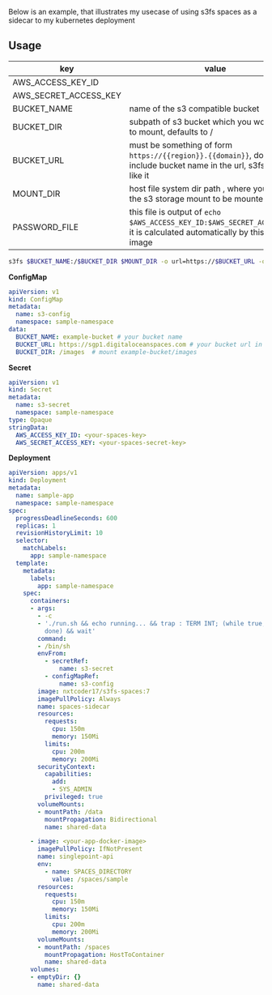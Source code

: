 Below is an example, that illustrates my usecase of using s3fs spaces as a sidecar to my kubernetes deployment

## Usage

| key                   | value                                                                                                                         |
| --------------------- | ----------------------------------------------------------------------------------------------------------------------------- |
| AWS_ACCESS_KEY_ID     |                                                                                                                               |
| AWS_SECRET_ACCESS_KEY |                                                                                                                               |
| BUCKET_NAME           | name of the s3 compatible bucket                                                                                              |
| BUCKET_DIR            | subpath of s3 bucket which you would like to mount, defaults to /                                                             |
| BUCKET_URL            | must be something of form `https://{{region}}.{{domain}}`, don't include bucket name in the url, s3fs does not like it        |
| MOUNT_DIR             | host file system dir path , where you want the s3 storage mount to be mounted                                                 |
| PASSWORD_FILE         | this file is output of  `echo $AWS_ACCESS_KEY_ID:$AWS_SECRET_ACCESS_KEY`, it is calculated automatically by this docker image |

```bash
s3fs $BUCKET_NAME:/$BUCKET_DIR $MOUNT_DIR -o url=https://$BUCKET_URL -o allow_other -o use_path_request_style -o passwd_file=$PASSWORD_FILE
```

**ConfigMap**
```yaml
apiVersion: v1
kind: ConfigMap
metadata:
  name: s3-config
  namespace: sample-namespace
data:
  BUCKET_NAME: example-bucket # your bucket name
  BUCKET_URL: https://sgp1.digitaloceanspaces.com # your bucket url in the same format
  BUCKET_DIR: /images  # mount example-bucket/images
```

**Secret**
```yaml
apiVersion: v1
kind: Secret
metadata:
  name: s3-secret
  namespace: sample-namespace
type: Opaque
stringData:
  AWS_ACCESS_KEY_ID: <your-spaces-key>
  AWS_SECRET_ACCESS_KEY: <your-spaces-secret-key>
```

**Deployment**
```yaml
apiVersion: apps/v1
kind: Deployment
metadata:
  name: sample-app
  namespace: sample-namespace
spec:
  progressDeadlineSeconds: 600
  replicas: 1
  revisionHistoryLimit: 10
  selector:
    matchLabels:
      app: sample-namespace
  template:
    metadata:
      labels:
        app: sample-namespace
    spec:
      containers:
      - args:
        - -c
        - './run.sh && echo running... && trap : TERM INT; (while true; do sleep 10;
          done) && wait'
        command:
        - /bin/sh
        envFrom:
          - secretRef:
              name: s3-secret
          - configMapRef:
              name: s3-config
        image: nxtcoder17/s3fs-spaces:7
        imagePullPolicy: Always
        name: spaces-sidecar
        resources:
          requests:
            cpu: 150m
            memory: 150Mi
          limits:
            cpu: 200m
            memory: 200Mi
        securityContext:
          capabilities:
            add:
            - SYS_ADMIN
          privileged: true
        volumeMounts:
        - mountPath: /data
          mountPropagation: Bidirectional
          name: shared-data

      - image: <your-app-docker-image>
        imagePullPolicy: IfNotPresent
        name: singlepoint-api
        env:
          - name: SPACES_DIRECTORY
            value: /spaces/sample
        resources:
          requests:
            cpu: 150m
            memory: 150Mi
          limits:
            cpu: 200m
            memory: 200Mi
        volumeMounts:
        - mountPath: /spaces
          mountPropagation: HostToContainer
          name: shared-data
      volumes:
      - emptyDir: {}
        name: shared-data
```
